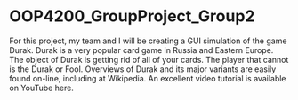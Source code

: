 # OOP4200_GroupProject_Group2
For this project, my team and I will be creating a GUI simulation of the game Durak. Durak is a very popular card game in Russia and Eastern Europe. The object of Durak is getting rid of all of your cards. The player that cannot is the Durak or Fool. Overviews of Durak and its major variants are easily found on-line, including at Wikipedia. An excellent video tutorial is available on YouTube here.
